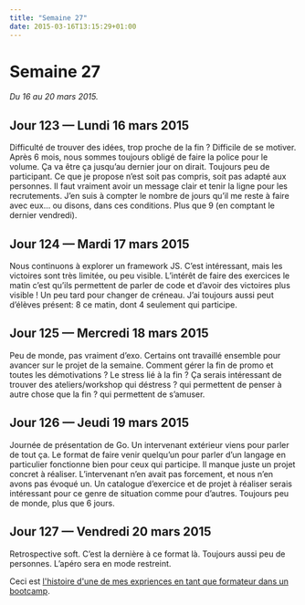 ```yaml
---
title: "Semaine 27"
date: 2015-03-16T13:15:29+01:00
---
```


Semaine 27
==========

*Du 16 au 20 mars 2015.*

Jour 123 — Lundi 16 mars 2015
-----------------------------

Difficulté de trouver des idées, trop proche de la fin ? Difficile de se
motiver. Après 6 mois, nous sommes toujours obligé de faire la police
pour le volume. Ça va être ça jusqu’au dernier jour on dirait. Toujours
peu de participant. Ce que je propose n’est soit pas compris, soit pas
adapté aux personnes. Il faut vraiment avoir un message clair et tenir
la ligne pour les recrutements. J’en suis à compter le nombre de jours
qu’il me reste à faire avec eux… ou disons, dans ces conditions. Plus
que 9 (en comptant le dernier vendredi).

Jour 124 — Mardi 17 mars 2015
-----------------------------

Nous continuons à explorer un framework JS. C’est intéressant, mais les
victoires sont très limitée, ou peu visible. L’intérêt de faire des
exercices le matin c’est qu’ils permettent de parler de code et d’avoir
des victoires plus visible ! Un peu tard pour changer de créneau. J’ai
toujours aussi peut d’élèves présent: 8 ce matin, dont 4 seulement qui
participe.

Jour 125 — Mercredi 18 mars 2015
--------------------------------

Peu de monde, pas vraiment d’exo. Certains ont travaillé ensemble pour
avancer sur le projet de la semaine. Comment gérer la fin de promo et
toutes les démotivations ? Le stress lié à la fin ? Ça serais
intéressant de trouver des ateliers/workshop qui déstress ? qui
permettent de penser à autre chose que la fin ? qui permettent de
s’amuser.

Jour 126 — Jeudi 19 mars 2015
-----------------------------

Journée de présentation de Go. Un intervenant extérieur viens pour
parler de tout ça. Le format de faire venir quelqu’un pour parler d’un
langage en particulier fonctionne bien pour ceux qui participe. Il
manque juste un projet concret à réaliser. L’intervenant n’en avait pas
forcement, et nous n’en avons pas évoqué un. Un catalogue d’exercice et
de projet à réaliser serais intéressant pour ce genre de situation comme
pour d’autres. Toujours peu de monde, plus que 6 jours.

Jour 127 — Vendredi 20 mars 2015
--------------------------------

Retrospective soft. C’est la dernière à ce format là. Toujours aussi peu
de personnes. L’apéro sera en mode restreint.

Ceci est [l'histoire d'une de mes expriences en tant que formateur dans
un bootcamp](https://yaf.github.io/journal-d-un-formateur-en-2015/).
